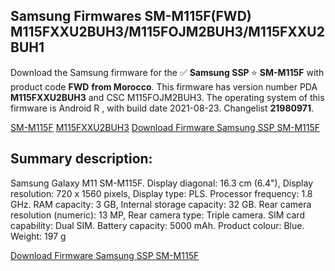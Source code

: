 <h2>Samsung Firmwares SM-M115F(FWD) M115FXXU2BUH3/M115FOJM2BUH3/M115FXXU2BUH1</h2>
Download the Samsung firmware for the ✅ <strong>Samsung SSP </strong> ⭐ <strong>SM-M115F</strong> with product code <strong>FWD</strong> <strong> from Morocco</strong>. This firmware has version number PDA <strong>M115FXXU2BUH3</strong> and CSC M115FOJM2BUH3. The operating system of this firmware is Android R , with build date 2021-08-23. Changelist <strong>21980971</strong>.


[SM-M115F](https://samfirm.shop/samsung/model/SM-M115F)
[M115FXXU2BUH3](https://samfirm.shop/samsung/pda/M115FXXU2BUH3)
[Download Firmware Samsung SSP SM-M115F](https://samfirm.shop/samsung/firmware/452198)
<h2>Summary description:</h2>
<p>Samsung Galaxy M11 SM-M115F. Display diagonal: 16.3 cm (6.4"), Display resolution: 720 x 1560 pixels, Display type: PLS. Processor frequency: 1.8 GHz. RAM capacity: 3 GB, Internal storage capacity: 32 GB. Rear camera resolution (numeric): 13 MP, Rear camera type: Triple camera. SIM card capability: Dual SIM. Battery capacity: 5000 mAh. Product colour: Blue. Weight: 197 g</p>


[Download Firmware Samsung SSP SM-M115F](https://samfirm.shop/samsung/firmware/452198)
